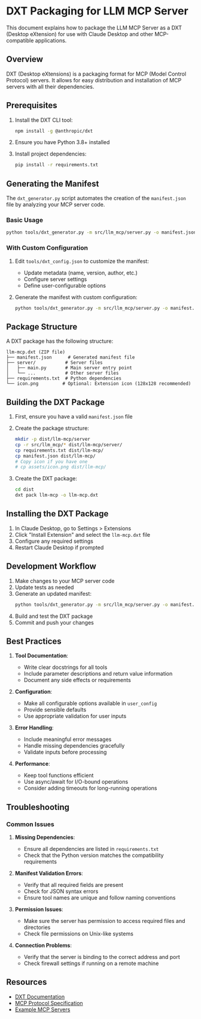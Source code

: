 # DXT Packaging for LLM MCP Server

This document explains how to package the LLM MCP Server as a DXT (Desktop eXtension) for use with Claude Desktop and other MCP-compatible applications.

## Overview

DXT (Desktop eXtensions) is a packaging format for MCP (Model Control Protocol) servers. It allows for easy distribution and installation of MCP servers with all their dependencies.

## Prerequisites

1. Install the DXT CLI tool:
   ```bash
   npm install -g @anthropic/dxt
   ```

2. Ensure you have Python 3.8+ installed

3. Install project dependencies:
   ```bash
   pip install -r requirements.txt
   ```

## Generating the Manifest

The `dxt_generator.py` script automates the creation of the `manifest.json` file by analyzing your MCP server code.

### Basic Usage

```bash
python tools/dxt_generator.py -m src/llm_mcp/server.py -o manifest.json
```

### With Custom Configuration

1. Edit `tools/dxt_config.json` to customize the manifest:
   - Update metadata (name, version, author, etc.)
   - Configure server settings
   - Define user-configurable options

2. Generate the manifest with custom configuration:
   ```bash
   python tools/dxt_generator.py -m src/llm_mcp/server.py -o manifest.json --overrides tools/dxt_config.json
   ```

## Package Structure

A DXT package has the following structure:

```
llm-mcp.dxt (ZIP file)
├── manifest.json      # Generated manifest file
├── server/           # Server files
│   ├── main.py       # Main server entry point
│   └── ...           # Other server files
├── requirements.txt  # Python dependencies
└── icon.png         # Optional: Extension icon (128x128 recommended)
```

## Building the DXT Package

1. First, ensure you have a valid `manifest.json` file

2. Create the package structure:
   ```bash
   mkdir -p dist/llm-mcp/server
   cp -r src/llm_mcp/* dist/llm-mcp/server/
   cp requirements.txt dist/llm-mcp/
   cp manifest.json dist/llm-mcp/
   # Copy icon if you have one
   # cp assets/icon.png dist/llm-mcp/
   ```

3. Create the DXT package:
   ```bash
   cd dist
   dxt pack llm-mcp -o llm-mcp.dxt
   ```

## Installing the DXT Package

1. In Claude Desktop, go to Settings > Extensions
2. Click "Install Extension" and select the `llm-mcp.dxt` file
3. Configure any required settings
4. Restart Claude Desktop if prompted

## Development Workflow

1. Make changes to your MCP server code
2. Update tests as needed
3. Generate an updated manifest:
   ```bash
   python tools/dxt_generator.py -m src/llm_mcp/server.py -o manifest.json
   ```
4. Build and test the DXT package
5. Commit and push your changes

## Best Practices

1. **Tool Documentation**:
   - Write clear docstrings for all tools
   - Include parameter descriptions and return value information
   - Document any side effects or requirements

2. **Configuration**:
   - Make all configurable options available in `user_config`
   - Provide sensible defaults
   - Use appropriate validation for user inputs

3. **Error Handling**:
   - Include meaningful error messages
   - Handle missing dependencies gracefully
   - Validate inputs before processing

4. **Performance**:
   - Keep tool functions efficient
   - Use async/await for I/O-bound operations
   - Consider adding timeouts for long-running operations

## Troubleshooting

### Common Issues

1. **Missing Dependencies**:
   - Ensure all dependencies are listed in `requirements.txt`
   - Check that the Python version matches the compatibility requirements

2. **Manifest Validation Errors**:
   - Verify that all required fields are present
   - Check for JSON syntax errors
   - Ensure tool names are unique and follow naming conventions

3. **Permission Issues**:
   - Make sure the server has permission to access required files and directories
   - Check file permissions on Unix-like systems

4. **Connection Problems**:
   - Verify that the server is binding to the correct address and port
   - Check firewall settings if running on a remote machine

## Resources

- [DXT Documentation](https://github.com/anthropics/dxt)
- [MCP Protocol Specification](https://github.com/anthropics/mcp)
- [Example MCP Servers](https://github.com/anthropics/dxt/tree/main/examples)
